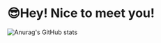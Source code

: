 #  😎Hey! Nice to meet you!

 ![Anurag's GitHub stats](https://github-readme-stats.vercel.app/api?username=cloudmoonocus&show_icons=true&theme=cobalt)

<!--START_SECTION:waka-->
<!--END_SECTION:waka-->
